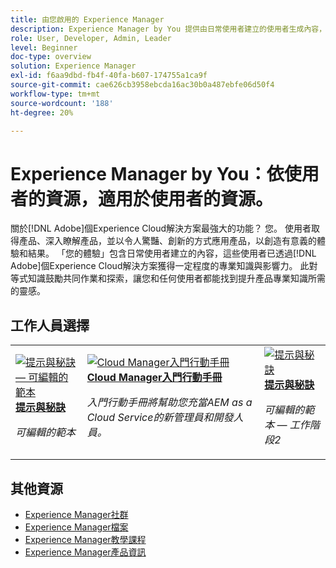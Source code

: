 ```yaml
---
title: 由您啟用的 Experience Manager
description: Experience Manager by You 提供由日常使用者建立的使用者生成內容，這些用戶以其具備的 Adobe Experience Manager 知識取得專業等級和影響力。
role: User, Developer, Admin, Leader
level: Beginner
doc-type: overview
solution: Experience Manager
exl-id: f6aa9dbd-fb4f-40fa-b607-174755a1ca9f
source-git-commit: cae626cb3958ebcda16ac30b0a487ebfe06d50f4
workflow-type: tm+mt
source-wordcount: '188'
ht-degree: 20%

---
```


# Experience Manager by You：依使用者的資源，適用於使用者的資源。

關於[!DNL Adobe]個Experience Cloud解決方案最強大的功能？ 您。 使用者取得產品、深入瞭解產品，並以令人驚豔、創新的方式應用產品，以創造有意義的體驗和結果。 「您的體驗」包含日常使用者建立的內容，這些使用者已透過[!DNL Adobe]個Experience Cloud解決方案獲得一定程度的專業知識與影響力。 此對等式知識鼓勵共同作業和探索，讓您和任何使用者都能找到提升產品專業知識所需的靈感。

<div id="recs-overview-body-1"></div>
<div id="recs-overview-body-2"></div>
<div id="recs-overview-body-3"></div>
<div id="recs-overview-body-4"></div>
<div id="recs-overview-body-5"></div>
<div id="recs-overview-body-6"></div>

<div id="staff-picks-section">

## 工作人員選擇

<table>
<tr>
  <td>
    <a href="/help/experience-manager/sites/expert-resources/champion-tips-1.md">
      <img alt="提示與秘訣 — 可編輯的範本" src="https://video.tv.adobe.com/v/3409424?format=jpeg" />
    </a>
    <div>
      <a href="/help/experience-manager/sites/expert-resources/champion-tips-1.md">
    <strong>提示與秘訣</strong>
    </a>
    </div>
    <p>
    <em>可編輯的範本</em>
    <p>
  </td>
  <td>
    <a href="/help/experience-manager/cloud-service/expert-resources/aem-champions/onboarding-playbook.md">
      <img alt="Cloud Manager入門行動手冊" src="https://video.tv.adobe.com/v/3419299?format=jpeg" />
    </a>
    <div>
      <a href="/help/experience-manager/cloud-service/expert-resources/aem-champions/onboarding-playbook.md">
    <strong>Cloud Manager入門行動手冊</strong>
    </a>
    </div>
    <p>
    <em>入門行動手冊將幫助您充當AEM as a Cloud Service的新管理員和開發人員。</em>
    <p>
  </td>
  <td>
    <a href="/help/experience-manager/sites/expert-resources/champion-tips-2.md">
      <img alt="提示與秘訣" src="https://video.tv.adobe.com/v/3409427?format=jpeg" />
    </a>
    <div>
      <a href="/help/experience-manager/sites/expert-resources/champion-tips-2.md">
    <strong>提示與秘訣</strong>
    </a>
    </div>
    <p>
    <em>可編輯的範本 — 工作階段2</em>
    <p>
  </td>
</tr>
</table>

</div>

## 其他資源

* [Experience Manager社群](https://experienceleaguecommunities.adobe.com/t5/adobe-experience-manager/ct-p/adobe-experience-manager-community)
* [Experience Manager檔案](https://experienceleague.adobe.com/docs/experience-manager-cloud-service.html?lang=zh-Hant)
* [Experience Manager教學課程](https://experienceleague.adobe.com/docs/experience-manager-learn/aem-tutorials/overview.html?lang=zh-Hant)
* [Experience Manager產品資訊](https://business.adobe.com/tw/products/experience-manager/adobe-experience-manager.html)
